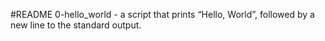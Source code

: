 #README 
0-hello_world - a script that prints “Hello, World”, followed by a new line to the standard output.